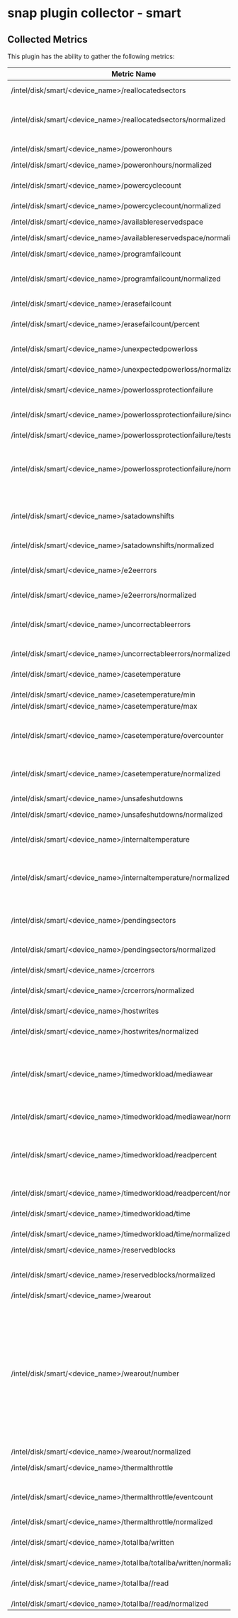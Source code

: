 # snap plugin collector - smart

## Collected Metrics
This plugin has the ability to gather the following metrics:

Metric Name | Description
---------- | -----------------------
/intel/disk/smart/\<device_name\>/reallocatedsectors | number of retired blocks
/intel/disk/smart/\<device_name\>/reallocatedsectors/normalized | shows percent remaining of allowable grown defect count
/intel/disk/smart/\<device_name\>/poweronhours | cumulative power-on time in hours
/intel/disk/smart/\<device_name\>/poweronhours/normalized | always 100
/intel/disk/smart/\<device_name\>/powercyclecount | cumulative number of power cycle events
/intel/disk/smart/\<device_name\>/powercyclecount/normalized | always 100
/intel/disk/smart/\<device_name\>/availablereservedspace | available reserved space
/intel/disk/smart/\<device_name\>/availablereservedspace/normalized | undocumented
/intel/disk/smart/\<device_name\>/programfailcount | total count of program fails
/intel/disk/smart/\<device_name\>/programfailcount/normalized | percent remaining of allowable program fails
/intel/disk/smart/\<device_name\>/erasefailcount | total count of erase fails
/intel/disk/smart/\<device_name\>/erasefailcount/percent | remaining of allowable erase fails
/intel/disk/smart/\<device_name\>/unexpectedpowerloss | cumulative number of unclean shutdowns
/intel/disk/smart/\<device_name\>/unexpectedpowerloss/normalized | always 100
/intel/disk/smart/\<device_name\>/powerlossprotectionfailure | last test result as microseconds to discharge capacitor
/intel/disk/smart/\<device_name\>/powerlossprotectionfailure/sincelast | minutes since last test
/intel/disk/smart/\<device_name\>/powerlossprotectionfailure/tests | lifetime number of tests
/intel/disk/smart/\<device_name\>/powerlossprotectionfailure/normalized | 1 on test failure, 11 if capacitor tested in excessive temperature, otherwise 100
/intel/disk/smart/\<device_name\>/satadownshifts | number of times SATA interface selected lower signaling rate due to error
/intel/disk/smart/\<device_name\>/satadownshifts/normalized | always 100
/intel/disk/smart/\<device_name\>/e2eerrors | number of LBA tag mismatches in end-to-end data protection path
/intel/disk/smart/\<device_name\>/e2eerrors/normalized | always 100
/intel/disk/smart/\<device_name\>/uncorrectableerrors | number of errors that could not be recovered using Error Correction Code
/intel/disk/smart/\<device_name\>/uncorrectableerrors/normalized | always 100
/intel/disk/smart/\<device_name\>/casetemperature | SSD case temperature in Celsius
/intel/disk/smart/\<device_name\>/casetemperature/min | minimal value
/intel/disk/smart/\<device_name\>/casetemperature/max | maximal value
/intel/disk/smart/\<device_name\>/casetemperature/overcounter | number of times sampled temperature exceeds drive max operating temperature spec.
/intel/disk/smart/\<device_name\>/casetemperature/normalized | value (100-temperature in Celsius)
/intel/disk/smart/\<device_name\>/unsafeshutdowns | cumulative number of unsafe shutdowns
/intel/disk/smart/\<device_name\>/unsafeshutdowns/normalized | always 100
/intel/disk/smart/\<device_name\>/internaltemperature | device internal temperature in Celsius. Reading from PCB.
/intel/disk/smart/\<device_name\>/internaltemperature/normalized | (150 temperature in Celsius) or 100 if temperature is less than 50.
/intel/disk/smart/\<device_name\>/pendingsectors | number of current unrecoverable read errors that will be re-allocated on next write.
/intel/disk/smart/\<device_name\>/pendingsectors/normalized | always 100.
/intel/disk/smart/\<device_name\>/crcerrors | total number of encountered SATA CRC errors.
/intel/disk/smart/\<device_name\>/crcerrors/normalized | always 100
/intel/disk/smart/\<device_name\>/hostwrites | total number of sectors written by the host system
/intel/disk/smart/\<device_name\>/hostwrites/normalized | always 100
/intel/disk/smart/\<device_name\>/timedworkload/mediawear | measures the wear seen by the SSD (since reset of the workload timer, see timedworkload/time), as a percentage of the maximum rated cycles.
/intel/disk/smart/\<device_name\>/timedworkload/mediawear/normalized | always 100
/intel/disk/smart/\<device_name\>/timedworkload/readpercent | shows the percentage of I/O operations that are read operations (since reset of the workload timer, see timedworkload/time)
/intel/disk/smart/\<device_name\>/timedworkload/readpercent/normalized | always 100
/intel/disk/smart/\<device_name\>/timedworkload/time | number of minutes since starting workload timer
/intel/disk/smart/\<device_name\>/timedworkload/time/normalized | always 100
/intel/disk/smart/\<device_name\>/reservedblocks | number of reserved blocks remaining
/intel/disk/smart/\<device_name\>/reservedblocks/normalized | percentage of reserved space available
/intel/disk/smart/\<device_name\>/wearout | always 0
/intel/disk/smart/\<device_name\>/wearout/number | of cycles the NAND media has undergone. Declines linearly from 100 to 1 as the average erase cycle count increases from 0 to the maximum rated cycles. Once it reaches 1 the number will not decrease, although it is likely that significant additional wear can be put on the device.
/intel/disk/smart/\<device_name\>/wearout/normalized | always 100
/intel/disk/smart/\<device_name\>/thermalthrottle | percent throttle status
/intel/disk/smart/\<device_name\>/thermalthrottle/eventcount | number of times thermal throttle has activated. Preserved over power cycles.
/intel/disk/smart/\<device_name\>/thermalthrottle/normalized | always 100
/intel/disk/smart/\<device_name\>/totallba/written | total number of sectors written by the host system
/intel/disk/smart/\<device_name\>/totallba/totallba/written/normalized | always 100
/intel/disk/smart/\<device_name\>/totallba//read | total number of sectors read by the host system
/intel/disk/smart/\<device_name\>/totallba//read/normalized | always 100
